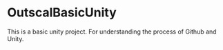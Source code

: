 # OutscalBasicUnity
This is a basic unity project. For understanding the process of Github and Unity.
